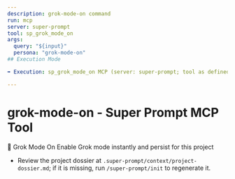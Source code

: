 ```yaml
---
description: grok-mode-on command
run: mcp
server: super-prompt
tool: sp_grok_mode_on
args:
  query: "${input}"
  persona: "grok-mode-on"
## Execution Mode

➡️ Execution: sp_grok_mode_on MCP (server: super-prompt; tool as defined above).

---
```


# **grok-mode-on - Super Prompt MCP Tool**

🤖 Grok Mode On
Enable Grok mode instantly and persist for this project

- Review the project dossier at `.super-prompt/context/project-dossier.md`; if it is missing, run `/super-prompt/init` to regenerate it.
